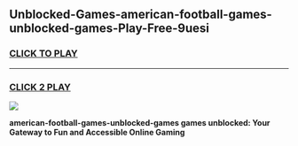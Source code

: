 
## Unblocked-Games-american-football-games-unblocked-games-Play-Free-9uesi
<h3>
<a href="https://premium76.site?title=american-football-games-unblocked-games&ref=23A">CLICK TO PLAY</a></h3>
<hr>

<h3>
<a href="https://premium76.site?title=american-football-games-unblocked-games&ref=23A">CLICK 2 PLAY</a>
  
</h3>

<a href="https://premium76.site?title=american-football-games-unblocked-games&ref=23A"><img src="https://clearcache.store/games.png"></a>


**american-football-games-unblocked-games games unblocked: Your Gateway to Fun and Accessible Online Gaming**
